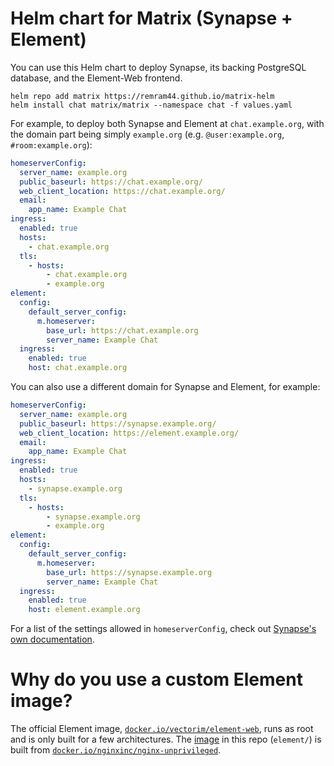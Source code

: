 # Helm chart for Matrix (Synapse + Element)

You can use this Helm chart to deploy Synapse, its backing PostgreSQL database, and the Element-Web frontend.

```
helm repo add matrix https://remram44.github.io/matrix-helm
helm install chat matrix/matrix --namespace chat -f values.yaml
```

For example, to deploy both Synapse and Element at `chat.example.org`, with the domain part being simply `example.org` (e.g. `@user:example.org`, `#room:example.org`):

```yaml
homeserverConfig:
  server_name: example.org
  public_baseurl: https://chat.example.org/
  web_client_location: https://chat.example.org/
  email:
    app_name: Example Chat
ingress:
  enabled: true
  hosts:
    - chat.example.org
  tls:
    - hosts:
        - chat.example.org
        - example.org
element:
  config:
    default_server_config:
      m.homeserver:
        base_url: https://chat.example.org
        server_name: Example Chat
  ingress:
    enabled: true
    host: chat.example.org
```

You can also use a different domain for Synapse and Element, for example:

```yaml
homeserverConfig:
  server_name: example.org
  public_baseurl: https://synapse.example.org/
  web_client_location: https://element.example.org/
  email:
    app_name: Example Chat
ingress:
  enabled: true
  hosts:
    - synapse.example.org
  tls:
    - hosts:
        - synapse.example.org
        - example.org
element:
  config:
    default_server_config:
      m.homeserver:
        base_url: https://synapse.example.org
        server_name: Example Chat
  ingress:
    enabled: true
    host: element.example.org
```

For a list of the settings allowed in `homeserverConfig`, check out [Synapse's own documentation](https://matrix-org.github.io/synapse/latest/usage/configuration/config_documentation.html).

# Why do you use a custom Element image?

The official Element image, [`docker.io/vectorim/element-web`](https://hub.docker.com/r/vectorim/element-web), runs as root and is only built for a few architectures. The [image](https://quay.io/repository/remram44/element?tab=tags) in this repo (`element/`) is built from [`docker.io/nginxinc/nginx-unprivileged`](https://hub.docker.com/r/nginxinc/nginx-unprivileged).
